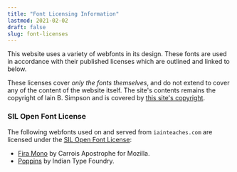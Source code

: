 ```yaml
---
title: "Font Licensing Information"
lastmod: 2021-02-02
draft: false
slug: font-licenses
---
```


This website uses a variety of webfonts in its design.  These fonts are
used in accordance with their published licenses which are outlined and
linked to below.

These licenses cover _only the fonts themselves_, and do not extend to
cover any of the content of the website itself.  The site's contents
remains the copyright of Iain B. Simpson and is covered by [this site's
copyright](/copyright).

### SIL Open Font License

The following webfonts used on and served from `iainteaches.com` are
licensed under the [SIL Open Font
License](https://scripts.sil.org/cms/scripts/page.php?item_id=OFL_web):

* [Fira Mono](https://fonts.google.com/specimen/Fira+Mono) by Carrois
  Apostrophe for Mozilla.
* [Poppins](https://fonts.google.com/specimen/Poppins) by Indian Type
  Foundry.
